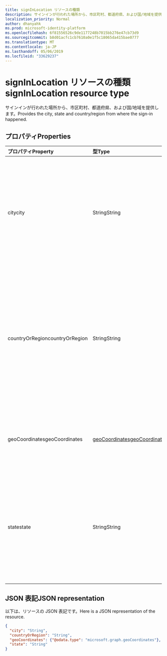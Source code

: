 ```yaml
---
title: signInLocation リソースの種類
description: サインインが行われた場所から、市区町村、都道府県、および国/地域を提供します。
localization_priority: Normal
author: dhanyahk
ms.prod: microsoft-identity-platform
ms.openlocfilehash: 6f81556526c9de1177248b7015bb276e47cb73d9
ms.sourcegitcommit: b8d01acfc1cb7610a0e1f5c18065da415bae0777
ms.translationtype: MT
ms.contentlocale: ja-JP
ms.lasthandoff: 05/06/2019
ms.locfileid: "33629237"
---
```

# <a name="signinlocation-resource-type"></a><span data-ttu-id="e7da3-103">signInLocation リソースの種類</span><span class="sxs-lookup"><span data-stu-id="e7da3-103">signInLocation resource type</span></span>

<span data-ttu-id="e7da3-104">サインインが行われた場所から、市区町村、都道府県、および国/地域を提供します。</span><span class="sxs-lookup"><span data-stu-id="e7da3-104">Provides the city, state and country/region from where the sign-in happened.</span></span>

## <a name="properties"></a><span data-ttu-id="e7da3-105">プロパティ</span><span class="sxs-lookup"><span data-stu-id="e7da3-105">Properties</span></span>

| <span data-ttu-id="e7da3-106">プロパティ</span><span class="sxs-lookup"><span data-stu-id="e7da3-106">Property</span></span>     | <span data-ttu-id="e7da3-107">型</span><span class="sxs-lookup"><span data-stu-id="e7da3-107">Type</span></span>   |<span data-ttu-id="e7da3-108">説明</span><span class="sxs-lookup"><span data-stu-id="e7da3-108">Description</span></span>|
|:---------------|:--------|:----------|
|<span data-ttu-id="e7da3-109">city</span><span class="sxs-lookup"><span data-stu-id="e7da3-109">city</span></span>|<span data-ttu-id="e7da3-110">String</span><span class="sxs-lookup"><span data-stu-id="e7da3-110">String</span></span>|<span data-ttu-id="e7da3-111">サインインが発生した都市を提供します。</span><span class="sxs-lookup"><span data-stu-id="e7da3-111">Provides the city where the sign-in originated.</span></span> <span data-ttu-id="e7da3-112">これは、サインインアクティビティの緯度/経度情報を使用して計算されます。</span><span class="sxs-lookup"><span data-stu-id="e7da3-112">This is calculated using latitude/longitude information from the sign-in activity.</span></span>|
|<span data-ttu-id="e7da3-113">countryOrRegion</span><span class="sxs-lookup"><span data-stu-id="e7da3-113">countryOrRegion</span></span>|<span data-ttu-id="e7da3-114">String</span><span class="sxs-lookup"><span data-stu-id="e7da3-114">String</span></span>|<span data-ttu-id="e7da3-115">サインインが発生した国コード情報 (2 文字コード) を提供します。</span><span class="sxs-lookup"><span data-stu-id="e7da3-115">Provides the country code info (2 letter code) where the sign-in originated.</span></span>  <span data-ttu-id="e7da3-116">これは、サインインアクティビティの緯度/経度情報を使用して計算されます。</span><span class="sxs-lookup"><span data-stu-id="e7da3-116">This is calculated using latitude/longitude information from the sign-in activity.</span></span>|
|<span data-ttu-id="e7da3-117">geoCoordinates</span><span class="sxs-lookup"><span data-stu-id="e7da3-117">geoCoordinates</span></span>|[<span data-ttu-id="e7da3-118">geoCoordinates</span><span class="sxs-lookup"><span data-stu-id="e7da3-118">geoCoordinates</span></span>](geocoordinates.md)|<span data-ttu-id="e7da3-119">サインインしたときの緯度、経度、高度を提供します。</span><span class="sxs-lookup"><span data-stu-id="e7da3-119">Provides the latitude, longitude and altitude where the sign-in originated.</span></span>|
|<span data-ttu-id="e7da3-120">state</span><span class="sxs-lookup"><span data-stu-id="e7da3-120">state</span></span>|<span data-ttu-id="e7da3-121">String</span><span class="sxs-lookup"><span data-stu-id="e7da3-121">String</span></span>|<span data-ttu-id="e7da3-122">サインインが開始された状態を提供します。</span><span class="sxs-lookup"><span data-stu-id="e7da3-122">Provides the State where the sign-in originated.</span></span> <span data-ttu-id="e7da3-123">これは、サインインアクティビティの緯度/経度情報を使用して計算されます。</span><span class="sxs-lookup"><span data-stu-id="e7da3-123">This is calculated using latitude/longitude information from the sign-in activity.</span></span>|

## <a name="json-representation"></a><span data-ttu-id="e7da3-124">JSON 表記</span><span class="sxs-lookup"><span data-stu-id="e7da3-124">JSON representation</span></span>

<span data-ttu-id="e7da3-125">以下は、リソースの JSON 表記です。</span><span class="sxs-lookup"><span data-stu-id="e7da3-125">Here is a JSON representation of the resource.</span></span>

<!-- {
  "blockType": "resource",
  "optionalProperties": [

  ],
  "@odata.type": "microsoft.graph.signInLocation"
}-->

```json
{
  "city": "String",
  "countryOrRegion": "String",
  "geoCoordinates": {"@odata.type": "microsoft.graph.geoCoordinates"},
  "state": "String"
}

```

<!-- uuid: 8fcb5dbc-d5aa-4681-8e31-b001d5168d79
2015-10-25 14:57:30 UTC -->
<!-- {
  "type": "#page.annotation",
  "description": "signInLocation resource",
  "keywords": "",
  "section": "documentation",
  "tocPath": ""
}-->
